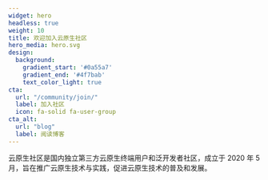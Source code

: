 ```yaml
---
widget: hero
headless: true
weight: 10
title: 欢迎加入云原生社区
hero_media: hero.svg
design:
  background:
    gradient_start: '#0a55a7'
    gradient_end: '#4f7bab'
    text_color_light: true
cta:
  url: "/community/join/"
  label: 加入社区
  icon: fa-solid fa-user-group
cta_alt:
  url: "blog"
  label: 阅读博客
---
```


云原生社区是国内独立第三方云原生终端用户和泛开发者社区，成立于 2020 年 5 月，旨在推广云原生技术与实践，促进云原生技术的普及和发展。

</br>

